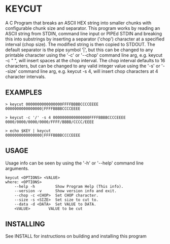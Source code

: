 KEYCUT
======

A C Program that breaks an ASCII HEX string into smaller chunks with configurable chunk size and separator.
This program works by reading an ASCII string from STDIN, command line input or PIPEd STDIN and breaking this 
into substrings by inserting a separator ('chop') character at a specified interval (chop size). The modified
string is then copied to STDOUT. The default separator is the pipe symbol '|', but this can be changed to any 
printable character using the '-c' or '--chop' command line arg, e.g. keycut -c " ", will insert spaces at the 
chop interval. The chop interval defaults to 16 characters, but can be changed to any valid integer value using 
the '-s' or '--size' command line arg, e.g. keycut -s 4, will insert chop characters at 4 character intervals. 

EXAMPLES
--------

```
> keycut 0000000000000000FFFFBBBBCCCCEEEE
0000000000000000|FFFFBBBBCCCCEEEE

> keycut -c '/' -s 4 0000000000000000FFFFBBBBCCCCEEEE
0000/0000/0000/0000/FFFF/BBBB/CCCC/EEEE

> echo $KEY | keycut
0000000000000000|FFFFBBBBCCCCEEEE
```

USAGE
----
Usage info can be seen by using the '-h' or '--help' command line arguments.

```
keycut <OPTIONS> <VALUE>
where: <OPTIONS>
    --help -h         Show Program Help (This info).
    --version -v      Show version info and exit.
    --chop -c <CHOP>  Set CHOP character.
    --size -s <SIZE>  Set size to cut to.
    --data -d <DATA>  Set VALUE to DATA.
    <VALUE>        VALUE to be cut
```

INSTALLING
----------

See INSTALL for instructions on building and installing this program



